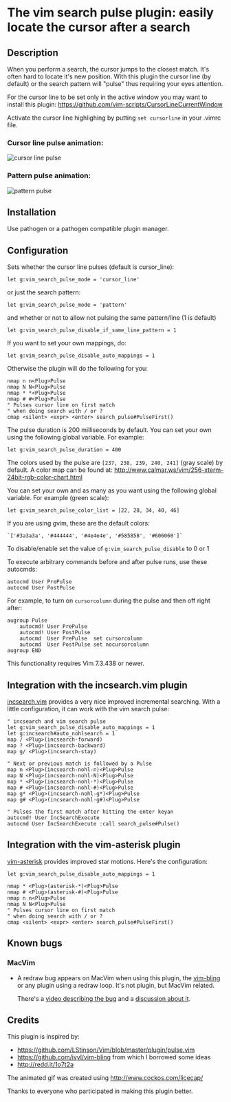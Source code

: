 # The vim search pulse plugin: easily locate the cursor after a search

## Description

When you perform a search, the cursor jumps to the closest match. It's often
hard to locate it's new position. With this plugin the cursor line (by default)
or the search pattern will "pulse" thus requiring your eyes attention.

For the cursor line to be set only in the active window you may want to install
this plugin: https://github.com/vim-scripts/CursorLineCurrentWindow

Activate the cursor line highlighing by putting `set cursorline` in your .vimrc
file.

### Cursor line pulse animation:
![cursor line pulse](http://i.imgur.com/ukZuti2.gif)

### Pattern pulse animation:
![pattern pulse](http://i.imgur.com/jFyjW3f.gif)

## Installation

Use pathogen or a pathogen compatible plugin manager.

## Configuration

Sets whether the cursor line pulses (default is cursor_line):

    let g:vim_search_pulse_mode = 'cursor_line'

or just the search pattern:

    let g:vim_search_pulse_mode = 'pattern'

and whether or not to allow not pulsing the same pattern/line (1 is default)

    let g:vim_search_pulse_disable_if_same_line_pattern = 1

If you want to set your own mappings, do:

    let g:vim_search_pulse_disable_auto_mappings = 1

Otherwise the plugin will do the following for you:

    nmap n n<Plug>Pulse
    nmap N N<Plug>Pulse
    nmap * *<Plug>Pulse
    nmap # #<Plug>Pulse
    " Pulses cursor line on first match
    " when doing search with / or ?
    cmap <silent> <expr> <enter> search_pulse#PulseFirst()

The pulse duration is 200 milliseconds by default. You can set your own using
the following global variable. For example:

    let g:vim_search_pulse_duration = 400


The colors used by the pulse are `[237, 238, 239, 240, 241]` (gray scale) by
default. A color map can be found at:
http://www.calmar.ws/vim/256-xterm-24bit-rgb-color-chart.html

You can set your own and as many as you want using the following global
variable. For example (green scale):

    let g:vim_search_pulse_color_list = [22, 28, 34, 40, 46]

If you are using gvim, these are the default colors:

    `['#3a3a3a', '#444444', '#4e4e4e', '#585858', '#606060']`

To disable/enable set the value of `g:vim_search_pulse_disable` to 0 or 1

To execute arbitrary commands before and after pulse runs, use these autocmds:

    autocmd User PrePulse
    autocmd User PostPulse

For example, to turn on `cursorcolumn` during the pulse and then off right after:

    augroup Pulse
        autocmd! User PrePulse
        autocmd! User PostPulse
        autocmd  User PrePulse  set cursorcolumn
        autocmd  User PostPulse set nocursorcolumn
    augroup END

This functionality requires Vim 7.3.438 or newer.

## Integration with the incsearch.vim plugin

[incsearch.vim](https://github.com/haya14busa/incsearch.vim) provides a very
nice improved incremental searching. With a little configuration, it can
work with the vim search pulse:

    " incsearch and vim search pulse
    let g:vim_search_pulse_disable_auto_mappings = 1
    let g:incsearch#auto_nohlsearch = 1
    map / <Plug>(incsearch-forward)
    map ? <Plug>(incsearch-backward)
    map g/ <Plug>(incsearch-stay)

    " Next or previous match is followed by a Pulse
    map n <Plug>(incsearch-nohl-n)<Plug>Pulse
    map N <Plug>(incsearch-nohl-N)<Plug>Pulse
    map * <Plug>(incsearch-nohl-*)<Plug>Pulse
    map # <Plug>(incsearch-nohl-#)<Plug>Pulse
    map g* <Plug>(incsearch-nohl-g*)<Plug>Pulse
    map g# <Plug>(incsearch-nohl-g#)<Plug>Pulse

    " Pulses the first match after hitting the enter keyan
    autocmd! User IncSearchExecute
    autocmd User IncSearchExecute :call search_pulse#Pulse()

## Integration with the vim-asterisk plugin

[vim-asterisk](https://github.com/haya14busa/vim-asterisk) provides improved
star motions. Here's the configuration:

    let g:vim_search_pulse_disable_auto_mappings = 1

    nmap * <Plug>(asterisk-*)<Plug>Pulse
    nmap # <Plug>(asterisk-#)<Plug>Pulse
    nmap n n<Plug>Pulse
    nmap N N<Plug>Pulse
    " Pulses cursor line on first match
    " when doing search with / or ?
    cmap <silent> <expr> <enter> search_pulse#PulseFirst()

## Known bugs

### MacVim

* A redraw bug appears on MacVim when using this plugin, the
  [vim-bling](https://github.com/ivyl/vim-bling) or any plugin using a redraw
  loop. It's not plugin, but MacVim related.

  There's a [video describing the bug](https://www.youtube.com/watch?v=miz_Ut8T4jk)
  and a [discussion about it](https://groups.google.com/forum/#!topic/vim_mac/z-IBAFHbQak).

## Credits

This plugin is inspired by:

* https://github.com/LStinson/Vim/blob/master/plugin/pulse.vim
* https://github.com/ivyl/vim-bling from which I borrowed some ideas
* http://redd.it/1o7t2a

The animated gif was created using http://www.cockos.com/licecap/

Thanks to everyone who participated in making this plugin better.

